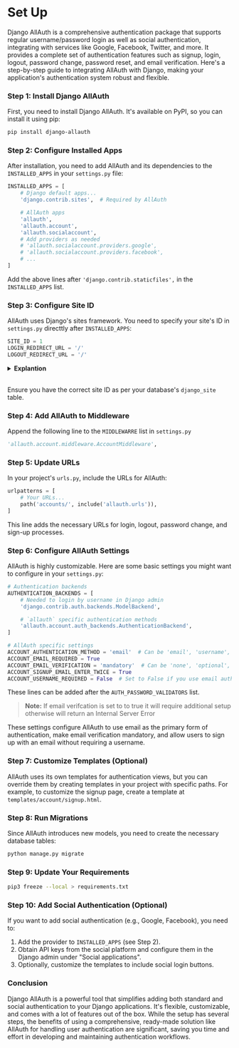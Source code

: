 # Set Up

Django AllAuth is a comprehensive authentication package that supports regular username/password login as well as social authentication, integrating with services like Google, Facebook, Twitter, and more. It provides a complete set of authentication features such as signup, login, logout, password change, password reset, and email verification. Here's a step-by-step guide to integrating AllAuth with Django, making your application's authentication system robust and flexible.

### Step 1: Install Django AllAuth

First, you need to install Django AllAuth. It's available on PyPI, so you can install it using pip:

```bash
pip install django-allauth
```

### Step 2: Configure Installed Apps

After installation, you need to add AllAuth and its dependencies to the `INSTALLED_APPS` in your `settings.py` file:

```python
INSTALLED_APPS = [
    # Django default apps...
    'django.contrib.sites',  # Required by AllAuth

    # AllAuth apps
    'allauth',
    'allauth.account',
    'allauth.socialaccount',
    # Add providers as needed
    # 'allauth.socialaccount.providers.google',
    # 'allauth.socialaccount.providers.facebook',
    # ...
]
```

Add the above lines after `'django.contrib.staticfiles',` in the `INSTALLED_APPS` list.

### Step 3: Configure Site ID

AllAuth uses Django's sites framework. You need to specify your site's ID in `settings.py` directtly after `INSTALLED_APPS`:

```python
SITE_ID = 1
LOGIN_REDIRECT_URL = '/'
LOGOUT_REDIRECT_URL = '/'
```

<details> <summary><strong>Explantion</strong></summary>

In essence, by setting SITE_ID = 1, you're telling Django, "For this project, use the site (website) whose ID is 1 for any functionality that depends on the sites framework." This could include selecting the right templates, applying specific site-based settings, or filtering content to show only what's relevant for the specified site.
<br><br>
This is particularly useful in projects where you might be running multiple websites from a single Django project and need to differentiate between them for things like content management, user authentication, or site-specific settings.</details><br>

Ensure you have the correct site ID as per your database's `django_site` table.

### Step 4: Add AllAuth to Middleware

Append the following line to the `MIDDLEWARRE` list in `settings.py`

```python
'allauth.account.middleware.AccountMiddleware',
```

### Step 5: Update URLs

In your project's `urls.py`, include the URLs for AllAuth:

```python
urlpatterns = [
    # Your URLs...
    path('accounts/', include('allauth.urls')),
]
```

This line adds the necessary URLs for login, logout, password change, and sign-up processes.

### Step 6: Configure AllAuth Settings

AllAuth is highly customizable. Here are some basic settings you might want to configure in your `settings.py`:

```python
# Authentication backends
AUTHENTICATION_BACKENDS = [
    # Needed to login by username in Django admin
    'django.contrib.auth.backends.ModelBackend',

    # `allauth` specific authentication methods
    'allauth.account.auth_backends.AuthenticationBackend',
]

# AllAuth specific settings
ACCOUNT_AUTHENTICATION_METHOD = 'email'  # Can be 'email', 'username', or 'username_email'
ACCOUNT_EMAIL_REQUIRED = True
ACCOUNT_EMAIL_VERIFICATION = 'mandatory'  # Can be 'none', 'optional', or 'mandatory'
ACCOUNT_SIGNUP_EMAIL_ENTER_TWICE = True
ACCOUNT_USERNAME_REQUIRED = False  # Set to False if you use email authentication
```

These lines can be added after the `AUTH_PASSWORD_VALIDATORS` list.

> **Note:** If email verifcation is set to to true it will require additional setup otherwise will return an Internal Server Error

These settings configure AllAuth to use email as the primary form of authentication, make email verification mandatory, and allow users to sign up with an email without requiring a username.

### Step 7: Customize Templates (Optional)

AllAuth uses its own templates for authentication views, but you can override them by creating templates in your project with specific paths. For example, to customize the signup page, create a template at `templates/account/signup.html`.

### Step 8: Run Migrations

Since AllAuth introduces new models, you need to create the necessary database tables:

```bash
python manage.py migrate
```

### Step 9: Update Your Requirements

```bash
pip3 freeze --local > requirements.txt
```

### Step 10: Add Social Authentication (Optional)

If you want to add social authentication (e.g., Google, Facebook), you need to:

1. Add the provider to `INSTALLED_APPS` (see Step 2).
2. Obtain API keys from the social platform and configure them in the Django admin under "Social applications".
3. Optionally, customize the templates to include social login buttons.

### Conclusion

Django AllAuth is a powerful tool that simplifies adding both standard and social authentication to your Django applications. It's flexible, customizable, and comes with a lot of features out of the box. While the setup has several steps, the benefits of using a comprehensive, ready-made solution like AllAuth for handling user authentication are significant, saving you time and effort in developing and maintaining authentication workflows.
